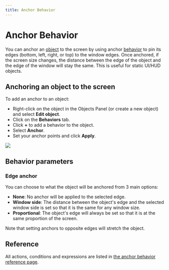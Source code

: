 ```yaml
---
title: Anchor Behavior
---
```

# Anchor Behavior

You can anchor an [object](/gdevelop5/objects) to the screen by using anchor [behavior](/gdevelop5/behaviors) to pin its edges (bottom, left, right, or top) to the window edges. Once anchored, if the screen size changes, the distance between the edge of the object and the edge of the window will stay the same. This is useful for static UI/HUD objects.

## Anchoring an object to the screen

To add an anchor to an object:

  * Right-click on the object in the Objects Panel (or create a new object) and select **Edit object**.
  * Click on the **Behaviors** tab.
  * Click **+** to add a behavior to the object.
  * Select **Anchor**.
  * Set your anchor points and click **Apply**.


![](/gdevelop5/behaviors/anchorbehavior.png)


## Behavior parameters

### Edge anchor
You can choose to what the object will be anchored from 3 main options:

  * **None**: No anchor will be applied to the selected edge.
  * **Window side**: The distance between the object's edge and the selected window side is set so that it is the same for any window size.
  * **Proportional**: The object's edge will always be set so that it is at the same proportion of the screen.

Note that setting anchors to opposite edges will stretch the object.

## Reference

All actions, conditions and expressions are listed in [the anchor behavior reference page](/gdevelop5/all-features/anchor-behavior/reference/).